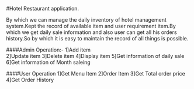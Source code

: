 #Hotel Restaurant application.

By which we can manage the daily inventory of hotel management system.Kept the record of available item and user requirement item.By which we get daily sale information and also user can get all his orders history.So by which it is easy to maintain the record of all things is possible.

####Admin Operation:-
1]Add item   
2]Update item
3]Delete item
4]Display item 
5]Get information of daily sale
6]Get information of Month saleing


####User Operation
1]Get Menu Item
2]Order Item
3]Get Total order price
4]Get Order History